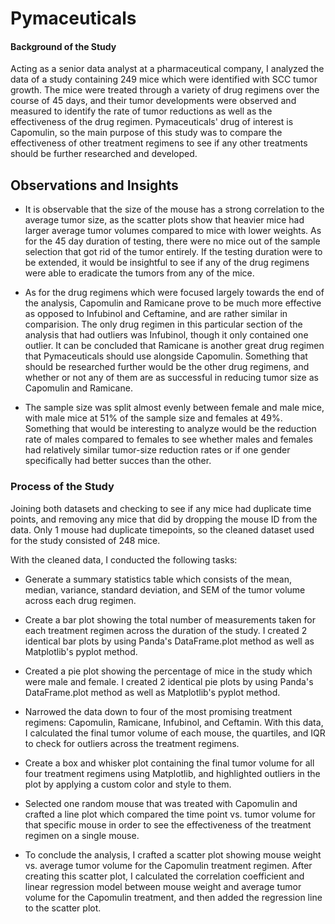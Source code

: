 # Pymaceuticals

#### Background of the Study

Acting as a senior data analyst at a pharmaceutical company, I analyzed the data of a study containing 249 mice which were identified with SCC tumor growth. The mice were treated  through a variety of drug regimens over the course of 45 days, and their tumor developments were observed and measured to identify the rate of tumor reductions as well as the effectiveness of the drug regimen. Pymaceuticals' drug of interest is Capomulin, so the main purpose of this study was to compare the effectiveness of other treatment regimens to see if any other treatments should be further researched and developed. 

## Observations and Insights

- It is observable that the size of the mouse has a strong correlation to the average tumor size, as the scatter plots show that heavier mice had larger average tumor volumes compared to mice with lower weights. As for the 45 day duration of testing, there were no mice out of the sample selection that got rid of the tumor entirely. If the testing duration were to be extended, it would be insightful to see if any of the drug regimens were able to eradicate the tumors from any of the mice.
  
- As for the drug regimens which were focused largely towards the end of the analysis, Capomulin and Ramicane prove to be much more effective as opposed to Infubinol and Ceftamine, and are rather similar in comparision. The only drug regimen in this particular section of the analysis that had outliers was Infubinol, though it only contained one outlier. It can be concluded that Ramicane is another great drug regimen that Pymaceuticals should use alongside Capomulin. Something that should be researched further would be the other drug regimens, and whether or not any of them are as successful in reducing tumor size as Capomulin and Ramicane.
  
- The sample size was split almost evenly between female and male mice, with male mice at 51% of the sample size and females at 49%. Something that would be interesting to analyze would be the reduction rate of males compared to females to see whether males and females had relatively similar tumor-size reduction rates or if one gender specifically had better succes than the other.

### Process of the Study

Joining both datasets and checking to see if any mice had duplicate time points, and removing any mice that did by dropping the mouse ID from the data. Only 1 mouse had duplicate timepoints, so the cleaned dataset used for the study consisted of 248 mice.

With the cleaned data, I conducted the following tasks:

- Generate a summary statistics table which consists of the mean, median, variance, standard deviation, and SEM of the tumor volume across each drug regimen.

- Create a bar plot showing the total number of measurements taken for each treatment regimen across the duration of the study. I created 2 identical bar plots by using Panda's DataFrame.plot method as well as Matplotlib's pyplot method.

- Created a pie plot showing the percentage of mice in the study which were male and female. I created 2 identical pie plots by using Panda's DataFrame.plot method as well as Matplotlib's pyplot method.

- Narrowed the data down to four of the most promising treatment regimens: Capomulin, Ramicane, Infubinol, and Ceftamin. With this data, I calculated the final tumor volume of each mouse, the quartiles, and IQR to check for outliers across the treatment regimens.

- Create a box and whisker plot containing the final tumor volume for all four treatment regimens using Matplotlib, and highlighted outliers in the plot by applying a custom color and style to them.

- Selected one random mouse that was treated with Capomulin and crafted a line plot which compared the time point vs. tumor volume for that specific mouse in order to see the effectiveness of the treatment regimen on a single mouse.

- To conclude the analysis, I crafted a scatter plot showing mouse weight vs. average tumor volume for the Capomulin treatment regimen. After creating this scatter plot, I calculated the correlation coefficient and linear regression model between mouse weight and average tumor volume for the Capomulin treatment, and then added the regression line to the scatter plot.
